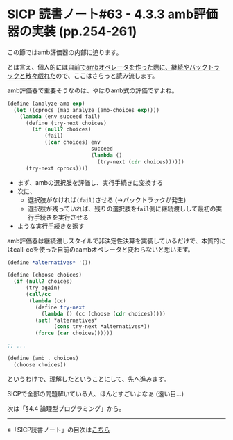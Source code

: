 SICP 読書ノート#63 - 4.3.3 amb評価器の実装 (pp.254-261)
======================================

この節ではamb評価器の内部に迫ります。

とは言え、個人的には[自前でambオペレータを作った際に、継続やバックトラックと散々戯れた]()ので、ここはさらっと読み流します。


amb評価器で重要そうなのは、やはりamb式の評価ですよね。

```scheme
(define (analyze-amb exp)
  (let ((cprocs (map analyze (amb-choices exp))))
    (lambda (env succeed fail)
      (define (try-next choices)
        (if (null? choices)
            (fail)
            ((car choices) env
                           succeed
                           (lambda ()
                             (try-next (cdr choices))))))
      (try-next cprocs))))
```

- まず、ambの選択肢を評価し、実行手続きに変換する
- 次に、
    + 選択肢がなければ`(fail)`させる (→バックトラックが発生)
    + 選択肢が残っていれば、残りの選択肢を`fail`側に継続渡しして最初の実行手続きを実行させる
- ような実行手続きを返す


amb評価器は継続渡しスタイルで非決定性決算を実装しているだけで、本質的にはcall-ccを使った自前のaambオペレータと変わらないと思います。

```scheme
(define *alternatives* '())

(define (choose choices)
  (if (null? choices)
	  (try-again)
	  (call/cc
	   (lambda (cc)
		 (define try-next
		   (lambda () (cc (choose (cdr choices)))))
		 (set! *alternatives*
			   (cons try-next *alternatives*))
		 (force (car choices))))))

;; ...

(define (amb . choices)
  (choose choices))
```


というわけで、理解したということにして、先へ進みます。

SICPで全部の問題解いている人、ほんとすごいよなぁ (遠い目...)


次は「§4.4 論理型プログラミング」から。

--------------------------------

※「SICP読書ノート」の目次は[こちら](/entry/sicp/index)


<script type="text/x-mathjax-config">
  MathJax.Hub.Config({ tex2jax: { inlineMath: [['$','$'], ["\\(","\\)"]] } });
</script>
<script type="text/javascript"
  src="http://cdn.mathjax.org/mathjax/latest/MathJax.js?config=TeX-AMS_HTML">
</script>
<meta http-equiv="X-UA-Compatible" CONTENT="IE=EmulateIE7" />
